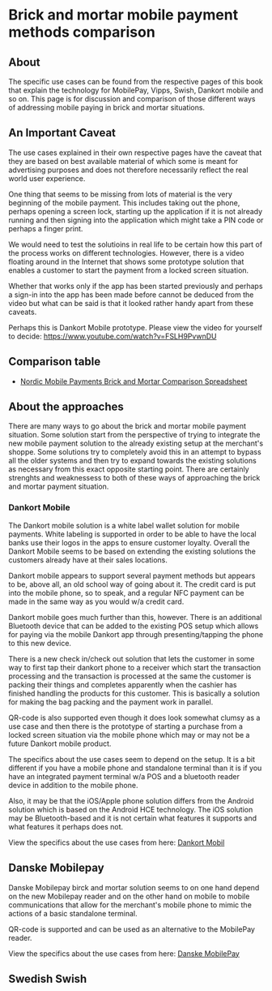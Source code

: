 # Brick and mortar mobile payment methods comparison

## About

The specific use cases can be found from the respective pages of this book that explain the technology for MobilePay, Vipps, Swish, Dankort mobile and so on. This page is for discussion and comparison of those different ways of addressing mobile paying in brick and mortar situations.

## An Important Caveat

The use cases explained in their own respective pages have the caveat that they are based on best available material of which some is meant for advertising purposes and does not therefore necessarily reflect the real world user experience.

One thing that seems to be missing from lots of material is the very beginning of the mobile payment. This includes taking out the phone, perhaps opening a screen lock, starting up the application if it is not already running and then signing into the application which might take a PIN code or perhaps a finger print.

We would need to test the solutioins in real life to be certain how this part of the process works on different technologies. However, there is a video floating around in the Internet that shows some prototype solution that enables a customer to start the payment from a locked screen situation.

Whether that works only if the app has been started previously and perhaps a sign-in into the app has been made before cannot be deduced from the video but what can be said is that it looked rather handy apart from these caveats.

Perhaps this is Dankort Mobile prototype. Please view the video for yourself to decide: https://www.youtube.com/watch?v=FSLH9PvwnDU

## Comparison table

* [Nordic Mobile Payments Brick and Mortar Comparison Spreadsheet](https://github.com/poplatek/payment-methods-book/blob/master/nordic-brick-and-mortar-comparison.ods)

## About the approaches

There are many ways to go about the brick and mortar mobile payment situation. Some solution start from the perspective of trying to integrate the new mobile payment solution to the already existing setup at the merchant's shoppe. Some solutions try to completely avoid this in an attempt to bypass all the older systems and then try to expand towards the existing solutions as necessary from this exact opposite starting point. There are certainly strenghts and weaknessess to both of these ways of approaching the brick and mortar payment situation.

### Dankort Mobile

The Dankort mobile solution is a white label wallet solution for mobile payments. White labeling is supported in order to be able to have the local banks use their logos in the apps to ensure customer loyalty. Overall the Dankort Mobile seems to be based on extending the existing solutions the customers already have at their sales locations.

Dankort mobile appears to support several payment methods but appears to be, above all, an old school way of going about it. The credit card is put into the mobile phone, so to speak, and a regular NFC payment can be made in the same way as you would w/a credit card.

Dankort mobile goes much further than this, however. There is an additional Bluetooth device that can be added to the existing POS setup which allows for paying via the mobile Dankort app through presenting/tapping the phone to this new device.

There is a new check in/check out solution that lets the customer in some way to first tap their dankort phone to a receiver which start the transaction processing and the transaction is processed at the same the customer is packing their things and completes apparently when the cashier has finished handling the products for this customer. This is basically a solution for making the bag packing and the payment work in parallel.

QR-code is also supported even though it does look somewhat clumsy as a use case and then there is the prototype of starting a purchase from a locked screen situation via the mobile phone which may or may not be a future Dankort mobile product.

The specifics about the use cases seem to depend on the setup. It is a bit different if you have a mobile phone and standalone terminal than it is if you have an integrated payment terminal w/a POS and a bluetooth reader device in addition to the mobile phone.

Also, it may be that the iOS/Apple phone solution differs from the Android solution which is based on the Android HCE technology. The iOS solution may be Bluetooth-based and it is not certain what features it supports and what features it perhaps does not.

View the specifics about the use cases from here: [Dankort Mobil](../dankort/dankortmobil/README.md)

## Danske Mobilepay

Danske Mobilepay birck and mortar solution seems to on one hand depend on the new Mobilepay reader and on the other hand on mobile to mobile communications that allow for the merchant's mobile phone to mimic the actions of a basic standalone terminal.

QR-code is supported and can be used as an alternative to the MobilePay reader.

View the specifics about the use cases from here: [Danske MobilePay](../mobilepay/README.md)

## Swedish Swish




